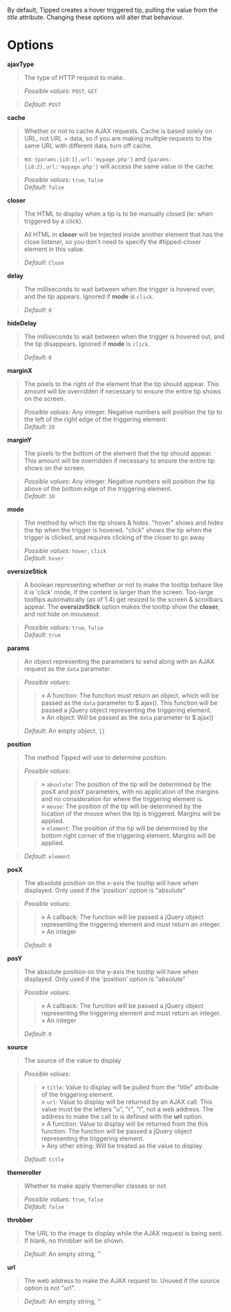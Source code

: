 By default, Tipped creates a hover triggered tip, pulling the value from the _title_ attribute. Changing these options will alter that behaviour.


# Options #
**ajaxType**
> The type of HTTP request to make.

> _Possible values_: `POST`, `GET`<br>
<blockquote><i>Default</i>: <code>POST</code></blockquote>


<b>cache</b>
<blockquote>Whether or not to cache AJAX requests.  Cache is based solely on URL, not URL + data, so if you are making multiple requests to the same URL with different data, turn off cache.</blockquote>

<blockquote>ex: <code>{params:{id:1},url:'mypage.php'}</code> and <code>{params:{id:2},url:'mypage.php'}</code> will access the same value in the cache.</blockquote>

<blockquote><i>Possible values</i>: <code>true</code>, <code>false</code><br>
<i>Default</i>: <code>false</code></blockquote>


<b>closer</b>
<blockquote>The HTML to display when a tip is to be manually closed (ie: when triggered by a click).</blockquote>

<blockquote>All HTML in <b>closer</b> will be injected inside another element that has the close listener, so you don't need to specify the #tipped-closer element in this value.</blockquote>

<blockquote><i>Default</i>: <code>Close</code></blockquote>


<b>delay</b>
<blockquote>The milliseconds to wait between when the trigger is hovered over, and the tip appears. Ignored if <b>mode</b> is <code>click</code>.</blockquote>

<blockquote><i>Default</i>: <code>0</code></blockquote>


<b>hideDelay</b>
<blockquote>The milliseconds to wait between when the trigger is hovered out, and the tip disappears. Ignored if <b>mode</b> is <code>click</code>.</blockquote>

<blockquote><i>Default</i>: <code>0</code></blockquote>


<b>marginX</b>
<blockquote>The pixels to the right of the element that the tip should appear.  This amount will be overridden if necessary to ensure the entire tip shows on the screen.</blockquote>

<blockquote><i>Possible values</i>: Any integer.  Negative numbers will position the tip to the left of the right edge of the triggering element.<br>
<i>Default</i>: <code>10</code></blockquote>


<b>marginY</b>
<blockquote>The pixels to the bottom of the element that the tip should appear.  This amount will be overridden if necessary to ensure the entire tip shows on the screen.</blockquote>

<blockquote><i>Possible values</i>: Any integer.  Negative numbers will position the tip above of the bottom edge of the triggering element.<br>
<i>Default</i>: <code>10</code></blockquote>


<b>mode</b>
<blockquote>The method by which the tip shows & hides.  "hover" shows and hides the tip when the trigger is hovered.  "click" shows the tip when the trigger is clicked, and requires clicking of the closer to go away</blockquote>

<blockquote><i>Possible values</i>: <code>hover</code>, <code>click</code><br>
<i>Default</i>: <code>hover</code></blockquote>


<b>oversizeStick</b>
<blockquote>A boolean representing whether or not to make the tooltip behave like it is 'click' mode, if the content is larger than the screen.  Too-large tooltips automatically (as of 1.4) get resized to the screen & scrollbars appear.  The <b>oversizeStick</b> option makes the tooltip show the <b>closer</b>, and not hide on mouseout.</blockquote>

<blockquote><i>Possible values</i>: <code>true</code>, <code>false</code><br>
<i>Default</i>: <code>true</code></blockquote>


<b>params</b>
<blockquote>An object representing the parameters to send along with an AJAX request as the <code>data</code> parameter.</blockquote>

<blockquote><i>Possible values</i>:<br>
<blockquote>» A function: The function must return an object, which will be passed as the <code>data</code> parameter to $.ajax().  This function will be passed a jQuery object representing the triggering element.<br>
» An object: Will be passed as the <code>data</code> parameter to $.ajax()</blockquote></blockquote>

<blockquote><i>Default</i>: An empty object, <code>{}</code></blockquote>


<b>position</b>
<blockquote>The method Tipped will use to determine position.</blockquote>

<blockquote><i>Possible values</i>:<br>
<blockquote>» <code>absolute</code>: The position of the tip will be determined by the posX and posY parameters, with no application of the margins and no consideration for where the triggering element is.<br>
» <code>mouse</code>: The position of the tip will be determined by the location of the mouse when the tip is triggered. Margins will be applied.<br>
» <code>element</code>: The position of the tip will be determined by the bottom right corner of the triggering element. Margins will be applied.</blockquote></blockquote>

<blockquote><i>Default</i>: <code>element</code></blockquote>


<b>posX</b>
<blockquote>The absolute position on the x-axis the tooltip will have when displayed.  Only used if the 'position' option is "absolute"</blockquote>

<blockquote><i>Possible values</i>:<br>
<blockquote>» A callback: The function will be passed a jQuery object representing the triggering element and must return an integer.<br />
» An integer<br>
</blockquote><i>Default</i>: <code>0</code></blockquote>


<b>posY</b>
<blockquote>The absolute position on the y-axis the tooltip will have when displayed.  Only used if the 'position' option is "absolute"</blockquote>

<blockquote><i>Possible values</i>:<br>
<blockquote>» A callback: The function will be passed a jQuery object representing the triggering element and must return an integer.<br>
» An integer<br>
</blockquote><i>Default</i>: <code>0</code></blockquote>


<b>source</b>
<blockquote>The source of the value to display</blockquote>

<blockquote><i>Possible values</i>:<br>
<blockquote>» <code>title</code>: Value to display will be pulled from the "title" attribute of the triggering element.<br>
» <code>url</code>: Value to display will be returned by an AJAX call.  This value must be the letters "u", "r", "l", not a web address.  The address to make the call to is defined with the <b>url</b> option.<br>
» A function: Value to display will be returned from the this function.  The function will be passed a jQuery object representing the triggering element.<br>
» Any other string: Will be treated as the value to display.</blockquote></blockquote>

<blockquote><i>Default</i>: <code>title</code></blockquote>


<b>themeroller</b>
<blockquote>Whether to make apply themeroller classes or not</blockquote>

<blockquote><i>Possible values</i>: <code>true</code>, <code>false</code><br>
<i>Default: <code>false</code></blockquote></i>


<b>throbber</b>
<blockquote>The URL to the image to display while the AJAX request is being sent.  If blank, no throbber will be shown.</blockquote>

<blockquote><i>Default</i>: An empty string, ''</blockquote>


<b>url</b>
<blockquote>The web address to make the AJAX request to. Unused if the source option is not "url".</blockquote>

<blockquote><i>Default</i>: An empty string, ''
